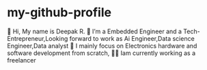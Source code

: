 # my-github-profile
👋 Hi, My name is Deepak R.
🔭 I’m a Embedded Engineer and a Tech-Entrepreneur,Looking forward to work as Ai Engineer,Data science Engineer,Data analyst
👀 I mainly focus on Electronics hardware and software development from scratch, 
👨‍💻 Iam currently working as a freelancer
